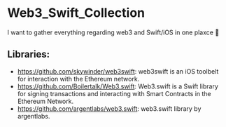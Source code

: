 # Web3_Swift_Collection
I want to gather everything regarding web3 and Swift/iOS in one plaxce 🙂 

## Libraries:
- https://github.com/skywinder/web3swift: web3swift is an iOS toolbelt for interaction with the Ethereum network. 
- https://github.com/Boilertalk/Web3.swift: Web3.swift is a Swift library for signing transactions and interacting with Smart Contracts in the Ethereum Network. 
- https://github.com/argentlabs/web3.swift: web3.swift library by argentlabs.
